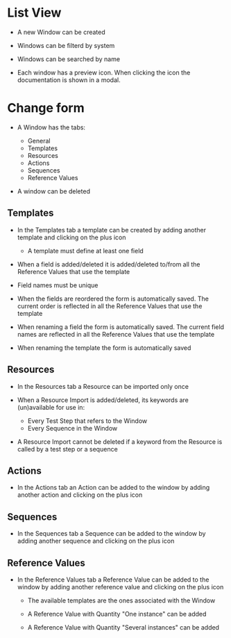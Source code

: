 # List View

- A new Window can be created

- Windows can be filterd by system

- Windows can be searched by name

- Each window has a preview icon. When clicking the icon the documentation is shown in a modal.


# Change form

- A Window has the tabs:

  - General
  - Templates
  - Resources
  - Actions
  - Sequences
  - Reference Values

- A window can be deleted

## Templates

- In the Templates tab a template can be created by adding another template and clicking on the plus icon

    - A template must define at least one field

- When a field is added/deleted it is added/deleted to/from all the Reference Values that use the template

- Field names must be unique

- When the fields are reordered the form is automatically saved. The current order is reflected in all the Reference Values that use the template

- When renaming a field the form is automatically saved. The current field names are reflected in all the Reference Values that use the template

- When renaming the template the form is automatically saved


## Resources

- In the Resources tab a Resource can be imported only once

- When a Resource Import is added/deleted, its keywords are (un)available for use in:

   - Every Test Step that refers to the Window
   - Every Sequence in the Window

- A Resource Import cannot be deleted if a keyword from the Resource is called by a test step or a sequence


## Actions

- In the Actions tab an Action can be added to the window by adding another action and clicking on the plus icon


## Sequences

- In the Sequences tab a Sequence can be added to the window by adding another sequence and clicking on the plus icon


## Reference Values

- In the Reference Values tab a Reference Value can be added to the window by adding another reference value and clicking on the plus icon

   - The available templates are the ones associated with the Window
   
   - A Reference Value with Quantity "One instance" can be added

   - A Reference Value with Quantity "Several instances" can be added
